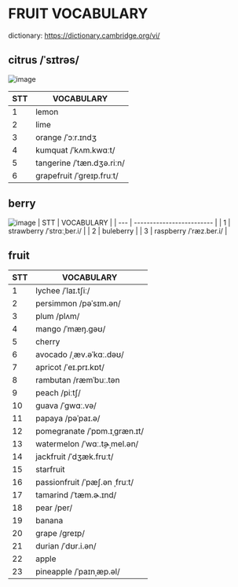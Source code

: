 # FRUIT VOCABULARY

dictionary: https://dictionary.cambridge.org/vi/

## citrus /ˈsɪtrəs/

![image](https://c8.alamy.com/comp/2D207HG/set-of-citrus-fruits-lemon-lime-orange-and-grapefruit-in-cartoon-style-2D207HG.jpg)

| STT | VOCABULARY                |
| --- | ------------------------- |
| 1   | lemon                     |
| 2   | lime                      |
| 3   | orange /ˈɔːr.ɪndʒ         |
| 4   | kumquat /ˈkʌm.kwɑːt/      |
| 5   | tangerine /ˈtæn.dʒə.riːn/ |
| 6   | grapefruit /ˈɡreɪp.fruːt/ |

## berry

![image](https://i.pinimg.com/originals/fe/f4/7d/fef47dca143d93f413b974c84f11a2b7.jpg)
| STT | VOCABULARY |
| --- | ------------------------- |
| 1 | strawberry /ˈstrɑːˌber.i/ |
| 2 | buleberry |
| 3 | raspberry /ˈræz.ber.i/ |

## fruit

| STT | VOCABULARY                    |
| --- | ----------------------------- |
| 1   | lychee /ˈlaɪ.tʃiː/            |
| 2   | persimmon /pəˈsɪm.ən/         |
| 3   | plum /plʌm/                   |
| 4   | mango /ˈmæŋ.ɡəʊ/              |
| 5   | cherry                        |
| 6   | avocado /ˌæv.əˈkɑː.dəʊ/       |
| 7   | apricot /ˈeɪ.prɪ.kɒt/         |
| 8   | rambutan /ræmˈbuː.tən         |
| 9   | peach /piːtʃ/                 |
| 10  | guava /ˈɡwɑː.və/              |
| 11  | papaya /pəˈpaɪ.ə/             |
| 12  | pomegranate /ˈpɒm.ɪˌɡræn.ɪt/  |
| 13  | watermelon /ˈwɑː.t̬ɚˌmel.ən/   |
| 14  | jackfruit /ˈdʒæk.fruːt/       |
| 15  | starfruit                     |
| 16  | passionfruit /ˈpæʃ.ən ˌfruːt/ |
| 17  | tamarind /ˈtæm.ɚ.ɪnd/         |
| 18  | pear /per/                    |
| 19  | banana                        |
| 20  | grape /ɡreɪp/                 |
| 21  | durian /ˈdʊr.i.ən/            |
| 22  | apple                         |
| 23  | pineapple /ˈpaɪnˌæp.əl/       |
